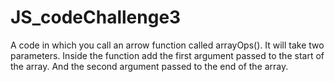 # JS_codeChallenge3

A code in which you call an arrow function called arrayOps(). It will take two parameters. Inside the function add the first argument passed to the start of the array. And the second argument passed to the end of the array.
